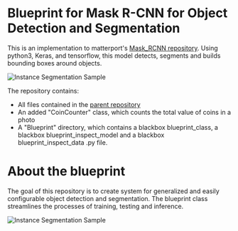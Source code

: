 # Blueprint for Mask R-CNN for Object Detection and Segmentation

This is an implementation to matterport's [Mask_RCNN repository](https://github.com/matterport/Mask_RCNN). Using python3, Keras, and tensorflow, this model detects, segments and builds bounding boxes around objects. 

![Instance Segmentation Sample](assets/street.png)

The repository contains: 
  - All files contained in the [parent repository](https://github.com/matterport/Mask_RCNN)
  - An added "CoinCounter" class, which counts the total value of coins in a photo
  - A "Blueprint" directory, which contains a blackbox blueprint_class, a blackbox blueprint_inspect_model and a blackbox           blueprint_inspect_data .py file.
 
# About the blueprint

The goal of this repository is to create system for generalized and easily configurable object detection and segmentation. The blueprint class streamlines the processes of training, testing and inference.

![Instance Segmentation Sample](assets/balloon_color_splash.gif)

